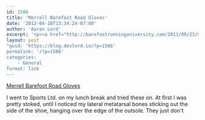 ```yaml
---
id: 1586
title: 'Merrell Barefoot Road Gloves'
date: '2012-04-10T13:34:24-07:00'
author: 'Aaron Lord'
excerpt: '<p><a href="http://barefootrunninguniversity.com/2011/09/23/merrell-road-glove-review/" title="Merrell Barefoot Road Gloves">Merrell Barefoot Road Gloves</a></p><p>I went to Sports Ltd. on my lunch break and tried these on. At first I was pretty stoked, until I noticed my lateral metatarsal bones sticking out the side of the shoe, hanging over the edge of the outsole. They just don''t</p>'
layout: post
"guid: 'https://blog.devlord.io/?p=1586'
permalink: '/?p=1586'
categories:
    - General
format: link
---
```


<p><a href="http://barefootrunninguniversity.com/2011/09/23/merrell-road-glove-review/" title="Merrell Barefoot Road Gloves">Merrell Barefoot Road Gloves</a></p><p>I went to Sports Ltd. on my lunch break and tried these on. At first I was pretty stoked, until I noticed my lateral metatarsal bones sticking out the side of the shoe, hanging over the edge of the outsole. They just don't</p>